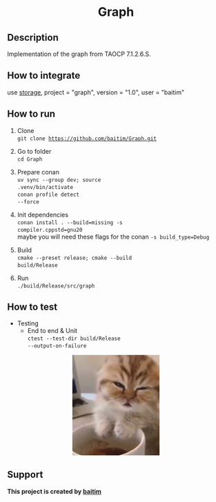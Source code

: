<h1 align="center">Graph</h1>

## Description

 Implementation of the graph from TAOCP 7.1.2.6.S.

## How to integrate
 
 use [storage](https://github.com/baitim/ConanPackages), project = "graph", version = "1.0", user = "baitim"

## How to run

1. Clone <br>
    <code>git clone https://github.com/baitim/Graph.git</code>

2. Go to folder <br>
    <code>cd Graph</code>

3. Prepare conan <br>
    <code>uv sync --group dev; source .venv/bin/activate</code><br>
    <code>conan profile detect --force</code>

4. Init dependencies <br>
    <code>conan install . --build=missing -s compiler.cppstd=gnu20</code><br>
    maybe you will need these flags for the conan <code>-s build_type=Debug</code>

5. Build <br>
    <code>cmake --preset release; cmake --build build/Release</code>

6. Run <br>
    <code>./build/Release/src/graph</code>

## How to test

* Testing
    - End to end & Unit<br>
        <code>ctest --test-dir build/Release --output-on-failure</code>

<p align="center"><img src="https://github.com/baitim/Graph/blob/main/images/cat.gif" width="40%"></p>

## Support
**This project is created by [baitim](https://t.me/bai_tim)**